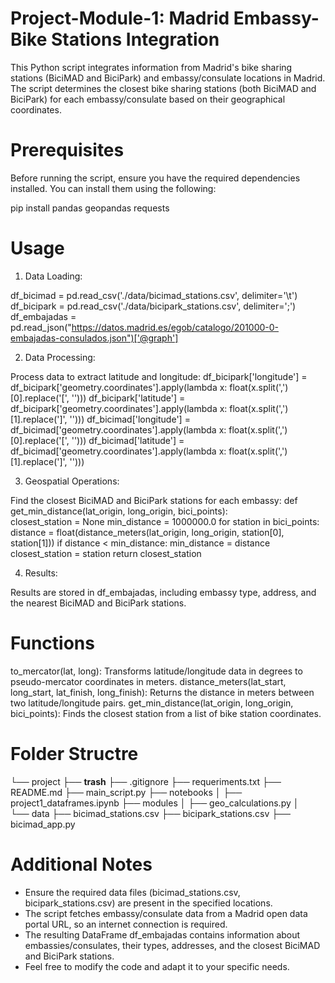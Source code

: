 # Project-Module-1: Madrid Embassy-Bike Stations Integration
This Python script integrates information from Madrid's bike sharing stations (BiciMAD and BiciPark) and embassy/consulate locations in Madrid. The script determines the closest bike sharing stations (both BiciMAD and BiciPark) for each embassy/consulate based on their geographical coordinates.

# Prerequisites
Before running the script, ensure you have the required dependencies installed. You can install them using the following:

pip install pandas geopandas requests

# Usage
1. Data Loading:

df_bicimad = pd.read_csv('./data/bicimad_stations.csv', delimiter='\t')
df_bicipark = pd.read_csv('./data/bicipark_stations.csv', delimiter=';')
df_embajadas = pd.read_json("https://datos.madrid.es/egob/catalogo/201000-0-embajadas-consulados.json")['@graph']

2. Data Processing:

Process data to extract latitude and longitude:
df_bicipark['longitude'] = df_bicipark['geometry.coordinates'].apply(lambda x: float(x.split(',')[0].replace('[', ''))) 
df_bicipark['latitude'] = df_bicipark['geometry.coordinates'].apply(lambda x: float(x.split(',')[1].replace(']', '')))
df_bicimad['longitude'] = df_bicimad['geometry.coordinates'].apply(lambda x: float(x.split(',')[0].replace('[', ''))) 
df_bicimad['latitude'] = df_bicimad['geometry.coordinates'].apply(lambda x: float(x.split(',')[1].replace(']', '')))

3. Geospatial Operations:

Find the closest BiciMAD and BiciPark stations for each embassy:
def get_min_distance(lat_origin, long_origin, bici_points):   
	closest_station = None
	min_distance = 1000000.0
	for station in bici_points:
		distance = float(distance_meters(lat_origin, long_origin, station[0], station[1])) 
		if distance < min_distance:
			min_distance = distance 
			closest_station = station
	return closest_station

4. Results:

Results are stored in df_embajadas, including embassy type, address, and the nearest BiciMAD and BiciPark stations.


# Functions

to_mercator(lat, long): Transforms latitude/longitude data in degrees to pseudo-mercator coordinates in meters.
distance_meters(lat_start, long_start, lat_finish, long_finish): Returns the distance in meters between two latitude/longitude pairs.
get_min_distance(lat_origin, long_origin, bici_points): Finds the closest station from a list of bike station coordinates.
# Folder Structre
└── project
    ├── __trash__
    ├── .gitignore
    ├── requeriments.txt
    ├── README.md
    ├── main_script.py
    ├── notebooks
    │   ├── project1_dataframes.ipynb
    ├── modules
    │   ├── geo_calculations.py
    │  
    └── data
        ├── bicimad_stations.csv
        ├── bicipark_stations.csv
    ├── bicimad_app.py	


# Additional Notes

- Ensure the required data files (bicimad_stations.csv, bicipark_stations.csv) are present in the specified locations.
- The script fetches embassy/consulate data from a Madrid open data portal URL, so an internet connection is required.
- The resulting DataFrame df_embajadas contains information about embassies/consulates, their types, addresses, and the closest BiciMAD and BiciPark stations.
- Feel free to modify the code and adapt it to your specific needs.

